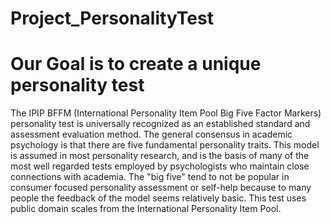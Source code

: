 # Project_PersonalityTest
# Our Goal is to create a unique personality test
The IPIP BFFM (International Personality Item Pool Big Five Factor Markers) 
personality test is universally recognized as an established standard and assessment 
evaluation method. The general consensus in academic psychology is that there are five fundamental 
personality traits. This model is assumed in most personality research, and is the basis of many of 
the most well regarded tests employed by psychologists who maintain close connections with academia. 
The "big five" tend to not be popular in consumer focused personality assessment or self-help 
because to many people the feedback of the model seems relatively basic. This test uses public domain scales 
from the International Personality Item Pool.
